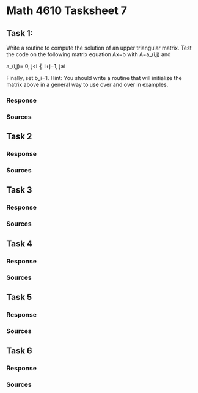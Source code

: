 # Math 4610 Tasksheet 7

## Task 1:
Write a routine to compute the solution of an upper triangular matrix. Test the code on the following matrix equation Ax=b with A=a_(i,j) and 

        
a_(i,j)=  0, j<i
        ⎨ i+j−1, j≥i
        
Finally, set b_i=1. Hint: You should write a routine that will initialize the matrix above in a general way to use over and over in examples.

### Response

### Sources

## Task 2

### Response

### Sources

## Task 3

### Response

### Sources

## Task 4

### Response

### Sources

## Task 5

### Response

### Sources

## Task 6

### Response

### Sources

